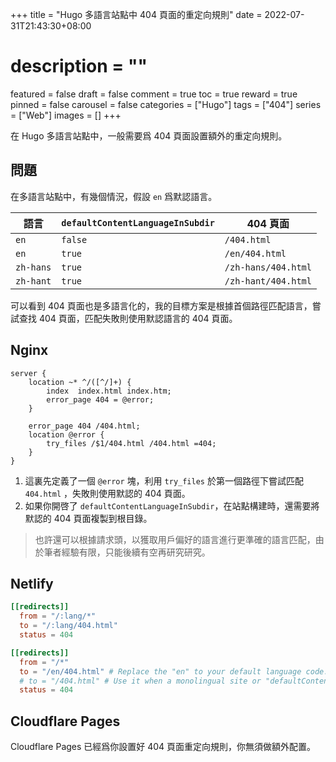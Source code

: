 +++
title = "Hugo 多語言站點中 404 頁面的重定向規則"
date = 2022-07-31T21:43:30+08:00
# description = ""
featured = false
draft = false
comment = true
toc = true
reward = true
pinned = false
carousel = false
categories = ["Hugo"]
tags = ["404"]
series = ["Web"]
images = []
+++

在 Hugo 多語言站點中，一般需要爲 404 頁面設置額外的重定向規則。

<!--more-->

## 問題

在多語言站點中，有幾個情況，假設 `en` 爲默認語言。

| 語言 | `defaultContentLanguageInSubdir` | 404 頁面 |
|---|---|---|
| `en` | `false` | `/404.html` |
| `en` | `true` | `/en/404.html` |
| `zh-hans` | `true` | `/zh-hans/404.html` |
| `zh-hant` | `true` | `/zh-hant/404.html` |

可以看到 404 頁面也是多語言化的，我的目標方案是根據首個路徑匹配語言，嘗試查找 404 頁面，匹配失敗則使用默認語言的 404 頁面。

## Nginx

```nginx
server {
    location ~* ^/([^/]+) {
        index  index.html index.htm;
        error_page 404 = @error;
    }

    error_page 404 /404.html;
    location @error {
        try_files /$1/404.html /404.html =404;
    }
}
```

1. 這裏先定義了一個 `@error` 塊，利用 `try_files` 於第一個路徑下嘗試匹配 `404.html` ，失敗則使用默認的 404 頁面。
1. 如果你開啓了 `defaultContentLanguageInSubdir`，在站點構建時，還需要將默認的 404 頁面複製到根目錄。

> 也許還可以根據請求頭，以獲取用戶偏好的語言進行更準確的語言匹配，由於筆者經驗有限，只能後續有空再研究研究。

## Netlify

```toml
[[redirects]]
  from = "/:lang/*"
  to = "/:lang/404.html"
  status = 404

[[redirects]]
  from = "/*"
  to = "/en/404.html" # Replace the "en" to your default language code.
  # to = "/404.html" # Use it when a monolingual site or "defaultContentLanguageInSubdir" is disabled.
  status = 404
```

## Cloudflare Pages

Cloudflare Pages 已經爲你設置好 404 頁面重定向規則，你無須做額外配置。
